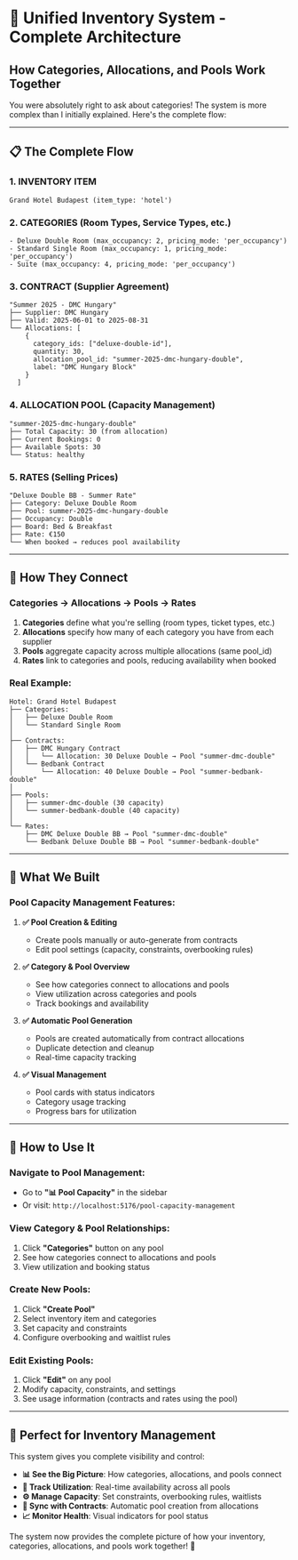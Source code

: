 # 🎯 **Unified Inventory System - Complete Architecture**

## **How Categories, Allocations, and Pools Work Together**

You were absolutely right to ask about categories! The system is more complex than I initially explained. Here's the complete flow:

---

## **📋 The Complete Flow**

### **1. INVENTORY ITEM** 
```
Grand Hotel Budapest (item_type: 'hotel')
```

### **2. CATEGORIES** (Room Types, Service Types, etc.)
```
- Deluxe Double Room (max_occupancy: 2, pricing_mode: 'per_occupancy')
- Standard Single Room (max_occupancy: 1, pricing_mode: 'per_occupancy')  
- Suite (max_occupancy: 4, pricing_mode: 'per_occupancy')
```

### **3. CONTRACT** (Supplier Agreement)
```
"Summer 2025 - DMC Hungary"
├── Supplier: DMC Hungary
├── Valid: 2025-06-01 to 2025-08-31
└── Allocations: [
    {
      category_ids: ["deluxe-double-id"],
      quantity: 30,
      allocation_pool_id: "summer-2025-dmc-hungary-double",
      label: "DMC Hungary Block"
    }
  ]
```

### **4. ALLOCATION POOL** (Capacity Management)
```
"summer-2025-dmc-hungary-double"
├── Total Capacity: 30 (from allocation)
├── Current Bookings: 0
├── Available Spots: 30
└── Status: healthy
```

### **5. RATES** (Selling Prices)
```
"Deluxe Double BB - Summer Rate"
├── Category: Deluxe Double Room
├── Pool: summer-2025-dmc-hungary-double  
├── Occupancy: Double
├── Board: Bed & Breakfast
├── Rate: €150
└── When booked → reduces pool availability
```

---

## **🔗 How They Connect**

### **Categories → Allocations → Pools → Rates**

1. **Categories** define what you're selling (room types, ticket types, etc.)
2. **Allocations** specify how many of each category you have from each supplier
3. **Pools** aggregate capacity across multiple allocations (same pool_id)
4. **Rates** link to categories and pools, reducing availability when booked

### **Real Example:**

```
Hotel: Grand Hotel Budapest
├── Categories:
│   ├── Deluxe Double Room
│   └── Standard Single Room
│
├── Contracts:
│   ├── DMC Hungary Contract
│   │   └── Allocation: 30 Deluxe Double → Pool "summer-dmc-double"
│   └── Bedbank Contract  
│       └── Allocation: 40 Deluxe Double → Pool "summer-bedbank-double"
│
├── Pools:
│   ├── summer-dmc-double (30 capacity)
│   └── summer-bedbank-double (40 capacity)
│
└── Rates:
    ├── DMC Deluxe Double BB → Pool "summer-dmc-double"
    └── Bedbank Deluxe Double BB → Pool "summer-bedbank-double"
```

---

## **🎯 What We Built**

### **Pool Capacity Management Features:**

1. **✅ Pool Creation & Editing**
   - Create pools manually or auto-generate from contracts
   - Edit pool settings (capacity, constraints, overbooking rules)

2. **✅ Category & Pool Overview**
   - See how categories connect to allocations and pools
   - View utilization across categories and pools
   - Track bookings and availability

3. **✅ Automatic Pool Generation**
   - Pools are created automatically from contract allocations
   - Duplicate detection and cleanup
   - Real-time capacity tracking

4. **✅ Visual Management**
   - Pool cards with status indicators
   - Category usage tracking
   - Progress bars for utilization

---

## **🚀 How to Use It**

### **Navigate to Pool Management:**
- Go to **"📊 Pool Capacity"** in the sidebar
- Or visit: `http://localhost:5176/pool-capacity-management`

### **View Category & Pool Relationships:**
1. Click **"Categories"** button on any pool
2. See how categories connect to allocations and pools
3. View utilization and booking status

### **Create New Pools:**
1. Click **"Create Pool"** 
2. Select inventory item and categories
3. Set capacity and constraints
4. Configure overbooking and waitlist rules

### **Edit Existing Pools:**
1. Click **"Edit"** on any pool
2. Modify capacity, constraints, and settings
3. See usage information (contracts and rates using the pool)

---

## **🎯 Perfect for Inventory Management**

This system gives you complete visibility and control:

- **📊 See the Big Picture**: How categories, allocations, and pools connect
- **🎯 Track Utilization**: Real-time availability across all pools  
- **⚙️ Manage Capacity**: Set constraints, overbooking rules, waitlists
- **🔗 Sync with Contracts**: Automatic pool creation from allocations
- **📈 Monitor Health**: Visual indicators for pool status

The system now provides the complete picture of how your inventory, categories, allocations, and pools work together! 🚀
